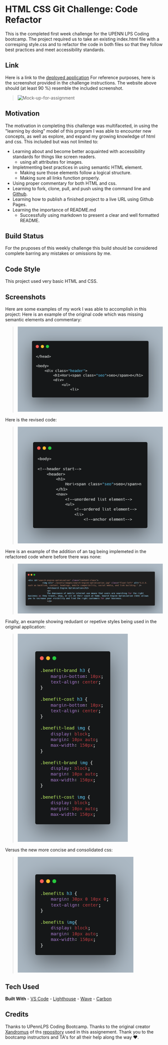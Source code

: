 #  **HTML CSS Git Challenge: Code Refactor**

This is the completed first week challenge for the UPENN LPS Coding bootcamp.  The project required us to take an existing index.html file with a corresping style.css and to refactor the code in both files so that they follow best practices and meet accessibility standards.  

## **Link**

Here is a link to the [deployed application](https://gintstir.github.io/weekly-challenge-1/) 
For reference purposes, here is the screenshot provided in the challenge instructions.  The website above should \(at least 90 %\) resemble the included screenshot.
>![Mock-up-for-assignment](./assests/images/01-html-css-git-homework-demo.png)

## **Motivation**

The motivation in completing this challenge was multifaceted, in using the "learning by doing" model of this program I was able to encounter new concepts, as well as explore, and expand my growing knowledge of html and css. This included but was not limited to:
- Learning about and become better acquainted with accessibility standards for things like screen readers.
    - using alt attributes for images.
- Impletmenting best practices in using semantic HTML element.
    - Making sure those elements follow a logical structure.
    - Making sure all links function properly.
- Using proper commentary for both HTML and css.
- Learning to fork, clone, pull, and push using the command line and [Github](http://github.com).
- Learning how to publish a finished project to a live URL using Github Pages.
- Learning the importance of README.md 
    - Successfully using markdown to present a clear and well formatted README.
  

## **Build Status**

For the pruposes of this weekly challenge this build should be considered complete barring any mistakes or omissions by me.  

## **Code Style**

This project used very basic HTML and CSS.  

## **Screenshots**  

Here are some examples of my work I was able to accomplish in this project:
Here is an example of the original code which was missing semantic elements and commentary:
>![Original-Code](./assets/images/carbon.png)

Here is the revised code:
>![New-Code](./assets/images/newcode1.png)

Here is an example of the addition of an <alt> tag being implemeted in the refactored code where before there was none:
>![New-alt-tag](./assets/images/newcode4.png)

Finally, an example showing redudant or repetive styles being used in the original application:
>![unonsolidated-css](./assets/images/cssold.png "Unconsolidated-css") 

 Versus the new more concise and consolidated css:
>![consolidated-css](./assets/images/cssnew.png "consolidated-css") 

## **Tech Used**

<b>Built With</b>
    - [VS Code](https://code.visualstudio.com/)
    - [Lighthouse](https://developers.google.com/web/tools/lighthouse/)
    - [Wave](https://wave.webaim.org/)
    - [Carbon](https://carbon.now.sh/)

## **Credits**

Thanks to UPennLPS Coding Bootcamp.  Thanks to the original creator [Xandromus](https://github.com/Xandromus) of ths [repository](https://github.com/coding-boot-camp/urban-octo-telegram)  used in this assignement.  Thank you to the bootcamp instructors and TA's for all their help along the way ❤.  

